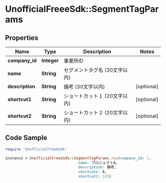 # UnofficialFreeeSdk::SegmentTagParams

## Properties

Name | Type | Description | Notes
------------ | ------------- | ------------- | -------------
**company_id** | **Integer** | 事業所ID | 
**name** | **String** | セグメントタグ名 (30文字以内) | 
**description** | **String** | 備考 (30文字以内) | [optional] 
**shortcut1** | **String** | ショートカット１ (20文字以内) | [optional] 
**shortcut2** | **String** | ショートカット２ (20文字以内) | [optional] 

## Code Sample

```ruby
require 'UnofficialFreeeSdk'

instance = UnofficialFreeeSdk::SegmentTagParams.new(company_id: 1,
                                 name: プロジェクトA,
                                 description: 備考,
                                 shortcut1: A,
                                 shortcut2: 123)
```


